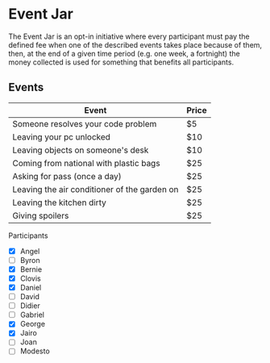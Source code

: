 # Event Jar

The Event Jar is an opt-in initiative where every participant must pay the defined fee when one of the described events takes place because of them, then, at the end of a given time period (e.g. one week, a fortnight) the money collected is used for something that benefits all participants.

## Events

| Event                                                | Price |
| ---------------------------------------------------- | ----- |
| Someone resolves your code problem                   | $5    |
| Leaving your pc unlocked                             | $10   |
| Leaving objects on someone's desk                    | $10   |
| Coming from national with plastic bags               | $25   |
| Asking for pass (once a day)                         | $25   |
| Leaving the air conditioner of the garden on         | $25   |
| Leaving the kitchen dirty                            | $25   |
| Giving spoilers                                      | $25   |


Participants
- [x] Angel
- [ ] Byron
- [x] Bernie
- [x] Clovis
- [x] Daniel
- [ ] David
- [ ] Didier
- [ ] Gabriel
- [x] George
- [x] Jairo
- [ ] Joan
- [ ] Modesto
